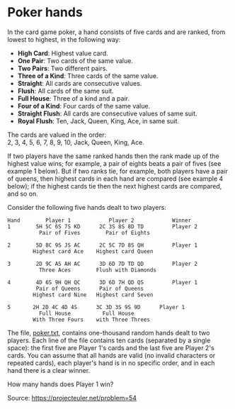 # Poker hands
In the card game poker, a hand consists of five cards and are ranked, from lowest to highest, in the following way:

- **High Card**: Highest value card.
- **One Pair**: Two cards of the same value.
- **Two Pairs**: Two different pairs.
- **Three of a Kind**: Three cards of the same value.
- **Straight**: All cards are consecutive values.
- **Flush**: All cards of the same suit.
- **Full House**: Three of a kind and a pair.
- **Four of a Kind**: Four cards of the same value.
- **Straight Flush**: All cards are consecutive values of same suit.
- **Royal Flush**: Ten, Jack, Queen, King, Ace, in same suit.

The cards are valued in the order:\
2, 3, 4, 5, 6, 7, 8, 9, 10, Jack, Queen, King, Ace.

If two players have the same ranked hands then the rank made up of the highest value wins; for example, a pair of eights beats a pair of fives (see example 1 below). But if two ranks tie, for example, both players have a pair of queens, then highest cards in each hand are compared (see example 4 below); if the highest cards tie then the next highest cards are compared, and so on.

Consider the following five hands dealt to two players:

```
Hand        Player 1	 	    Player 2	 	    Winner
1	 	 5H 5C 6S 7S KD	     2C 3S 8S 8D TD	 	    Player 2
          Pair of Fives        Pair of Eights

2	 	 5D 8C 9S JS AC 	 2C 5C 7D 8S QH	 	    Player 1
        Highest card Ace    Highest card Queen

3	 	 2D 9C AS AH AC	 	 3D 6D 7D TD QD	 	    Player 2
          Three Aces        Flush with Diamonds

4	 	 4D 6S 9H QH QC	 	 3D 6D 7H QD QS	 	    Player 1
         Pair of Queens      Pair of Queens
        Highest card Nine   Highest card Seven

5	 	2H 2D 4C 4D 4S	 	3C 3D 3S 9S 9D	 	Player 1
          Full House          Full House
        With Three Fours    with Three Threes
```

The file, [poker.txt](https://projecteuler.net/project/resources/p054_poker.txt), contains one-thousand random hands dealt to two players. Each line of the file contains ten cards (separated by a single space): the first five are Player 1's cards and the last five are Player 2's cards. You can assume that all hands are valid (no invalid characters or repeated cards), each player's hand is in no specific order, and in each hand there is a clear winner.

How many hands does Player 1 win?

Source: https://projecteuler.net/problem=54
